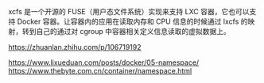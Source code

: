 xcfs 是一个开源的 FUSE（用户态文件系统）实现来支持 LXC 容器，它也可以支持 Docker 容器。让容器内的应用在读取内存和 CPU 信息的时候通过 lxcfs 的映射，转到自己的通过对 cgroup 中容器相关定义信息读取的虚拟数据上。

https://zhuanlan.zhihu.com/p/106719192

https://www.lixueduan.com/posts/docker/05-namespace/
https://www.thebyte.com.cn/container/namespace.html